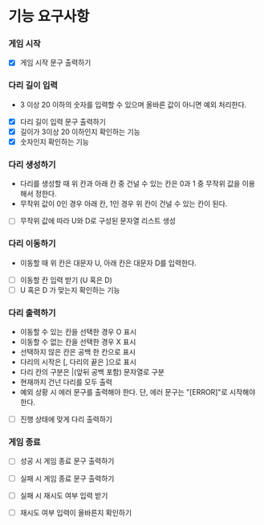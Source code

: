 # 기능 요구사항

### 게임 시작
- [X] 게임 시작 문구 출력하기

### 다리 길이 입력
- 3 이상 20 이하의 숫자를 입력할 수 있으며 올바른 값이 아니면 예외 처리한다.
- [X] 다리 길이 입력 문구 출력하기
- [X] 길이가 3이상 20 이하인지 확인하는 기능
- [X] 숫자인지 확인하는 기능

### 다리 생성하기
- 다리를 생성할 때 위 칸과 아래 칸 중 건널 수 있는 칸은 0과 1 중 무작위 값을 이용해서 정한다.
- 무작위 값이 0인 경우 아래 칸, 1인 경우 위 칸이 건널 수 있는 칸이 된다.
- [ ] 무작위 값에 따라 U와 D로 구성된 문자열 리스트 생성

### 다리 이동하기
- 이동할 때 위 칸은 대문자 U, 아래 칸은 대문자 D를 입력한다.
- [ ] 이동할 칸 입력 받기 (U 혹은 D)
- [ ] U 혹은 D 가 맞는지 확인하는 기능

### 다리 출력하기
- 이동할 수 있는 칸을 선택한 경우 O 표시
- 이동할 수 없는 칸을 선택한 경우 X 표시
- 선택하지 않은 칸은 공백 한 칸으로 표시
- 다리의 시작은 [, 다리의 끝은 ]으로 표시
- 다리 칸의 구분은 |(앞뒤 공백 포함) 문자열로 구분
- 현재까지 건넌 다리를 모두 출력
- 예외 상황 시 에러 문구를 출력해야 한다. 단, 에러 문구는 "[ERROR]"로 시작해야 한다.
- [ ] 진행 상태에 맞게 다리 출력하기

### 게임 종료
- [ ] 성공 시 게임 종료 문구 출력하기
- [ ] 실패 시 게임 종료 문구 출력하기
- [ ] 실패 시 재시도 여부 입력 받기
- [ ] 재시도 여부 입력이 올바른지 확인하기


